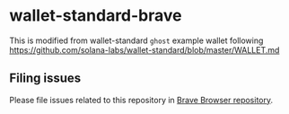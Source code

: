 # wallet-standard-brave

This is modified from wallet-standard `ghost` example wallet following
https://github.com/solana-labs/wallet-standard/blob/master/WALLET.md

## Filing issues

Please file issues related to this repository in [Brave Browser repository](https://github.com/brave/brave-browser).
